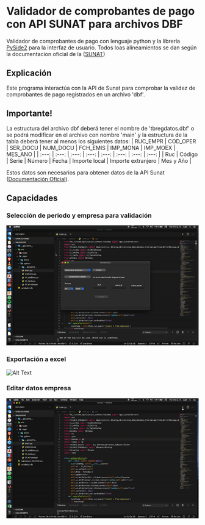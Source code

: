 # Validador de comprobantes de pago con API SUNAT para archivos DBF
Validador de comprobantes de pago con lenguaje python y la librería [PySide2](https://pypi.org/project/PySide2/) para la interfaz de usuario. Todos loas alineamientos se dan según la documentacion oficial de la 
([SUNAT](https://cpe.sunat.gob.pe/sites/default/files/inline-files/Manual-de-Consulta-Integrada-de-Comprobante-de-Pago-por-ServicioWEB_v2.pdf)) 

## Explicación

Este programa interactúa con la API de Sunat para comprobar la validez de comprobantes de pago registrados en un archivo 'dbf'.

## Importante!

La estructura del archivo dbf deberá tener el nombre de 'tbregdatos.dbf' o se podrá modificar en el archivo con nombre 'main' y la estructura de la tabla deberá tener al menos los siguientes datos:
| RUC_EMPR | COD_OPER | SER_DOCU | NUM_DOCU | FCH_EMIS | IMP_MONA | IMP_MOEX | MES_ANO |
| :---: | :---: | :---: | :---: | :---: | :---: | :---: | :---: |
| Ruc | Código | Serie | Número | Fecha | Importe local | Importe extranjero | Mes y Año |

Estos datos son necesarios para obtener datos de la API Sunat 
([Documentación Oficial](https://cpe.sunat.gob.pe/sites/default/files/inline-files/Manual-de-Consulta-Integrada-de-Comprobante-de-Pago-por-ServicioWEB_v2.pdf)).

## Capacidades

### Selección de periodo y empresa para validación

![Alt Text](./images/validacion.gif)

### Exportación a excel

![Alt Text](./images/excel.gif)

### Editar datos empresa

![Alt Text](./images/editar.gif)



